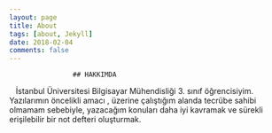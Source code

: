 ```yaml
---
layout: page
title: About
tags: [about, Jekyll]
date: 2018-02-04
comments: false
---
```


                    ## HAKKIMDA
    İstanbul Üniversitesi Bilgisayar Mühendisliği 3. sınıf öğrencisiyim. Yazılarımın öncelikli amacı , üzerine çalıştığım alanda tecrübe sahibi olmamam sebebiyle, yazacağım konuları daha iyi kavramak ve sürekli erişilebilir bir not defteri oluşturmak. 
